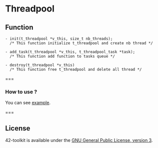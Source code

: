 Threadpool
==========

## Function

	- init(t_threadpool *v_this, size_t nb_threads);
	  /* This function initialize t_threadpool and create nb thread */

	- add_task(t_threadpool *v_this, t_threadpool_task *task);
	  /* This function add function to tasks queue */

	- destroy(t_threadpool *v_this)
	  /* This function free t_threadpool and delete all thread */

===
### How to use ?

You can see [example](https://github.com/42School/42-toolkit/tree/master/examples/libc/threadpool).

===
## License

42-toolkit is available under the [GNU General Public License, version 3](LICENSE).
